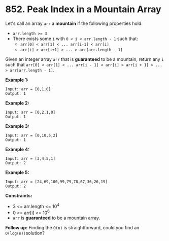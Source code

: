 # 852. Peak Index in a Mountain Array

Let's call an array `arr` a **mountain** if the following properties hold:

- `arr.length >= 3`
- There exists some `i` with `0 < i < arr.length - 1` such that:
	- `arr[0] < arr[1] < ... arr[i-1] < arr[i]`
	- `arr[i] > arr[i+1] > ... > arr[arr.length - 1]`

Given an integer array `arr` that is **guaranteed** to be a mountain, return any `i` such that `arr[0] < arr[1] < ... arr[i - 1] < arr[i] > arr[i + 1] > ... > arr[arr.length - 1]`.

 

**Example 1:**

```
Input: arr = [0,1,0]
Output: 1
```

**Example 2:**

```
Input: arr = [0,2,1,0]
Output: 1
```

**Example 3:**

```
Input: arr = [0,10,5,2]
Output: 1
```

**Example 4:**

```
Input: arr = [3,4,5,1]
Output: 2
```

**Example 5:**

```
Input: arr = [24,69,100,99,79,78,67,36,26,19]
Output: 2
```

 

**Constraints:**

- 3 <= arr.length <= 10<sup>4</sup>
- 0 <= arr[i] <= 10<sup>6</sup>
- `arr` is **guaranteed** to be a mountain array.

 

**Follow up:** Finding the `O(n)` is straightforward, could you find an `O(log(n))`solution?
